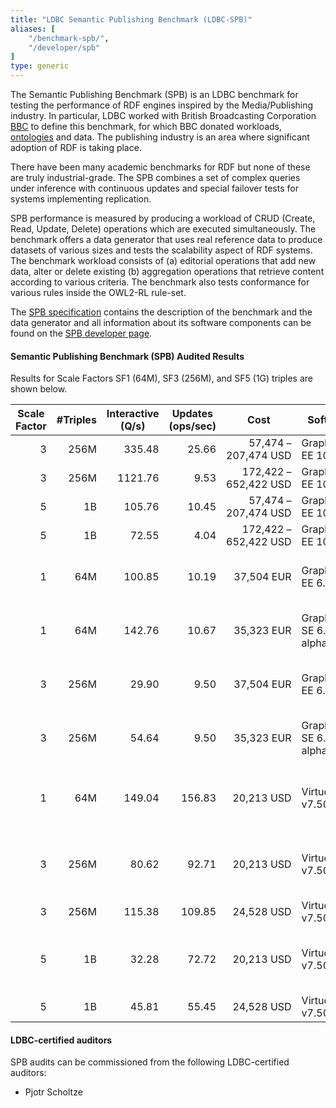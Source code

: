```yaml
---
title: "LDBC Semantic Publishing Benchmark (LDBC-SPB)"
aliases: [
    "/benchmark-spb/",
    "/developer/spb"
]
type: generic
---
```


The Semantic Publishing Benchmark (SPB) is an LDBC benchmark for testing the performance of RDF engines inspired by the Media/Publishing industry. In particular, LDBC worked with British Broadcasting Corporation [BBC](http://www.bbc.co.uk/blogs/internet/posts/Linked-Data-Connecting-together-the-BBCs-Online-Content) to define this benchmark, for which BBC donated workloads, [ontologies](https://github.com/ldbc/ldbc_spb_bm_2.0/tree/master/datasets_and_queries/ontologies) and data. The publishing industry is an area where significant adoption of RDF is taking place.

There have been many academic benchmarks for RDF but none of these are truly industrial-grade. The SPB  combines a set of complex queries under inference with continuous updates and special failover tests for systems implementing replication.

SPB performance is measured by producing a workload of CRUD (Create, Read, Update, Delete) operations which are executed simultaneously. The benchmark offers a data generator that uses real reference data to produce datasets of various sizes and tests the scalability aspect of RDF systems. The benchmark workload consists of (a) editorial operations that add new data, alter or delete existing (b) aggregation operations that retrieve content according to various criteria. The benchmark also tests conformance for various rules inside the OWL2-RL rule-set.

The [SPB specification](ldbc-spb-v2.0-specification.pdf) contains the description of the benchmark and the data generator and all information about its software components can be found on the [SPB developer page](/developer/spb).

#### Semantic Publishing Benchmark (SPB) Audited Results

Results for Scale Factors SF1 (64M), SF3 (256M), and SF5 (1G) triples are shown below.

| **Scale Factor**                                | **#Triples**                                       | **Interactive (Q/s)**                                 | **Updates (ops/sec)**                                | **Cost**                                                                       | **Software**         | **Hardware**                             | **Test Sponsor**                                | **Date**                                             | **FDR**                                                                                                                                |
| ----------------------------------------------- | -------------------------------------------------- | ----------------------------------------------------- | ---------------------------------------------------- | ------------------------------------------------------------------------------ | -------------------- | ---------------------------------------- | ----------------------------------------------- | ---------------------------------------------------- | -------------------------------------------------------------------------------------------------------------------------------------- |
| <div style="text-align:right!important">3</div> | <div style="text-align:right!important">256M</div> | <div style="text-align:right!important">335.48</div>  | <div style="text-align:right!important">25.66</div>  | <div style="text-align:right!important">57,474 &ndash; 207,474&nbsp;USD</div>  | GraphDB EE 10.0.1    | AWS r6id.8xlarge                         | [Ontotext AD](https://www.ontotext.com/)        | <time style="white-space: nowrap;">2023-01-29</time> | [FDR](LDBC-SPB-SF3-GraphDB-single-machine-20230129.pdf), [summary](LDBC-SPB-SF3-GraphDB-single-machine-20230129-executive-summary.pdf) |
| <div style="text-align:right!important">3</div> | <div style="text-align:right!important">256M</div> | <div style="text-align:right!important">1121.76</div> | <div style="text-align:right!important">9.53</div>   | <div style="text-align:right!important">172,422 &ndash; 652,422&nbsp;USD</div> | GraphDB EE 10.0.1    | 3×AWS r6id.8xlarge                       | [Ontotext AD](https://www.ontotext.com/)        | <time style="white-space: nowrap;">2023-01-29</time> | [FDR](LDBC-SPB-SF3-GraphDB-cluster-20230129.pdf), [summary](LDBC-SPB-SF3-GraphDB-cluster-20230129-executive-summary.pdf)               |
| <div style="text-align:right!important">5</div> | <div style="text-align:right!important">1B</div>   | <div style="text-align:right!important">105.76</div>  | <div style="text-align:right!important">10.45</div>  | <div style="text-align:right!important">57,474 &ndash; 207,474&nbsp;USD</div>  | GraphDB EE 10.0.1    | AWS r6id.8xlarge                         | [Ontotext AD](https://www.ontotext.com/)        | <time style="white-space: nowrap;">2023-01-29</time> | [FDR](LDBC-SPB-SF5-GraphDB-single-machine-20230129.pdf), [summary](LDBC-SPB-SF5-GraphDB-single-machine-20230129-executive-summary.pdf) |
| <div style="text-align:right!important">5</div> | <div style="text-align:right!important">1B</div>   | <div style="text-align:right!important">72.55</div>   | <div style="text-align:right!important">4.04</div>   | <div style="text-align:right!important">172,422 &ndash; 652,422&nbsp;USD</div> | GraphDB EE 10.0.1    | 3×AWS r6id.8xlarge                       | [Ontotext AD](https://www.ontotext.com/)        | <time style="white-space: nowrap;">2023-01-29</time> | [FDR](LDBC-SPB-SF5-GraphDB-cluster-20230129.pdf), [summary](LDBC-SPB-SF5-GraphDB-cluster-20230129-executive-summary.pdf)               |
| <div style="text-align:right!important">1</div> | <div style="text-align:right!important">64M</div>  | <div style="text-align:right!important">100.85</div>  | <div style="text-align:right!important">10.19</div>  | <div style="text-align:right!important">37,504&nbsp;EUR</div>                  | GraphDB EE 6.2       | Intel Xeon E5-1650v3 6×3.5Ghz, 96GB RAM  | [Ontotext AD](https://www.ontotext.com/)        | <time style="white-space: nowrap;">2015-04-26</time> | [FDR](LDBC_SPB20_20150426_SF1_GraphDB-EE-6.2b.pdf)                                                                                     |
| <div style="text-align:right!important">1</div> | <div style="text-align:right!important">64M</div>  | <div style="text-align:right!important">142.76</div>  | <div style="text-align:right!important">10.67</div>  | <div style="text-align:right!important">35,323&nbsp;EUR</div>                  | GraphDB SE 6.3 alpha | Intel Xeon E5-1650v3 6×3.5GHz, 64GB RAM  | [Ontotext AD](https://www.ontotext.com/)        | <time style="white-space: nowrap;">2015-06-10</time> | [FDR](LDBC-SPB-64M-GraphDB-10062015.pdf)                                                                                               |
| <div style="text-align:right!important">3</div> | <div style="text-align:right!important">256M</div> | <div style="text-align:right!important">29.90</div>   | <div style="text-align:right!important">9.50</div>   | <div style="text-align:right!important">37,504&nbsp;EUR</div>                  | GraphDB EE 6.2       | Intel Xeon E5-1650v3 6×3.5Ghz, 96GB RAM  | [Ontotext AD](https://www.ontotext.com/)        | <time style="white-space: nowrap;">2015-04-26</time> | [FDR](LDBC_SPB20_20150426_SF3_GraphDB-EE-6.2b.pdf)                                                                                     |
| <div style="text-align:right!important">3</div> | <div style="text-align:right!important">256M</div> | <div style="text-align:right!important">54.64</div>   | <div style="text-align:right!important">9.50</div>   | <div style="text-align:right!important">35,323&nbsp;EUR</div>                  | GraphDB SE 6.3 alpha | Intel Xeon E5-1650v3 6×3.5GHz, 64GB RAM  | [Ontotext AD](https://www.ontotext.com/)        | <time style="white-space: nowrap;">2015-06-10</time> | [FDR](LDBC-SPB-256M-GraphDB-10062015.pdf)                                                                                              |
| <div style="text-align:right!important">1</div> | <div style="text-align:right!important">64M</div>  | <div style="text-align:right!important">149.04</div>  | <div style="text-align:right!important">156.83</div> | <div style="text-align:right!important">20,213&nbsp;USD</div>                  | Virtuoso v7.50.3213  | Intel Xeon E5-2630 6×2.30GHz, 192 GB RAM | [OpenLink Software](http://www.openlinksw.com/) | <time style="white-space: nowrap;">2015-06-09</time> | [FDR](LDBC-SPB-64M-Virtuoso-09062015.pdf)                                                                                              |
| <div style="text-align:right!important">3</div> | <div style="text-align:right!important">256M</div> | <div style="text-align:right!important">80.62</div>   | <div style="text-align:right!important">92.71</div>  | <div style="text-align:right!important">20,213&nbsp;USD</div>                  | Virtuoso v7.50.3213  | Intel Xeon E5-2630 6×2.30GHz, 192 GB RAM | [OpenLink Software](http://www.openlinksw.com/) | <time style="white-space: nowrap;">2015-06-09</time> | [FDR](LDBC-SPB-256M-Virtuoso-09062015.pdf)                                                                                             |
| <div style="text-align:right!important">3</div> | <div style="text-align:right!important">256M</div> | <div style="text-align:right!important">115.38</div>  | <div style="text-align:right!important">109.85</div> | <div style="text-align:right!important">24,528&nbsp;USD</div>                  | Virtuoso v7.50.3213  | AWS r3.8xlarge                           | [OpenLink Software](http://www.openlinksw.com/) | <time style="white-space: nowrap;">2015-06-09</time> | [FDR](LDBC-SPB-256M-Virtuoso-EC2-10062015-v2.pdf)                                                                                      |
| <div style="text-align:right!important">5</div> | <div style="text-align:right!important">1B</div>   | <div style="text-align:right!important">32.28</div>   | <div style="text-align:right!important">72.72</div>  | <div style="text-align:right!important">20,213&nbsp;USD</div>                  | Virtuoso v7.50.3213  | Intel Xeon E5-2630 6×2.30GHz, 192 GB RAM | [OpenLink Software](http://www.openlinksw.com/) | <time style="white-space: nowrap;">2015-06-09</time> | [FDR](LDBC-SPB-1G-Virtuoso-09062015.pdf)                                                                                               |
| <div style="text-align:right!important">5</div> | <div style="text-align:right!important">1B</div>   | <div style="text-align:right!important">45.81</div>   | <div style="text-align:right!important">55.45</div>  | <div style="text-align:right!important">24,528&nbsp;USD</div>                  | Virtuoso v7.50.3213  | AWS r3.8xlarge                           | [OpenLink Software](http://www.openlinksw.com/) | <time style="white-space: nowrap;">2015-06-10</time> | [FDR](LDBC-SPB-1G-Virtuoso-EC2-10062015.pdf)                                                                                           |

#### LDBC-certified auditors

SPB audits can be commissioned from the following LDBC-certified auditors:

* Pjotr Scholtze
